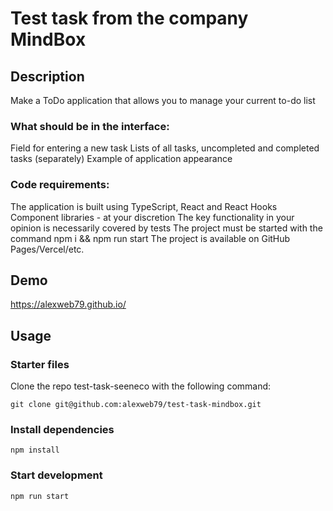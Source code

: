 # Test task from the company MindBox

## Description

Make a ToDo application that allows you to manage your current to-do list

### What should be in the interface:
Field for entering a new task
Lists of all tasks, uncompleted and completed tasks (separately)
Example of application appearance

### Code requirements:
The application is built using TypeScript, React and React Hooks
Component libraries - at your discretion
The key functionality in your opinion is necessarily covered by tests
The project must be started with the command npm i && npm run start
The project is available on GitHub Pages/Vercel/etc.

## Demo
https://alexweb79.github.io/

## Usage

### Starter files

Clone the repo test-task-seeneco with the following command:

```git clone git@github.com:alexweb79/test-task-mindbox.git```

### Install dependencies

```npm install```

### Start development

```npm run start```
